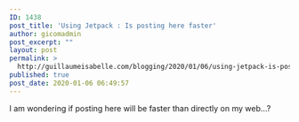 ```yaml
---
ID: 1438
post_title: 'Using Jetpack : Is posting here faster'
author: gicomadmin
post_excerpt: ""
layout: post
permalink: >
  http://guillaumeisabelle.com/blogging/2020/01/06/using-jetpack-is-posting-here-faster/
published: true
post_date: 2020-01-06 06:49:57
---
```

I am wondering if posting here will be faster than directly on my web...?